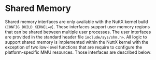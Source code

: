# Shared Memory

Shared memory interfaces are only available with the NuttX kernel build
(`CONFIG_BUILD_KERNEL=y`). These interfaces support user memory regions
that can be shared between multiple user processes. The user interfaces
are provided in the standard header file `include/sys/shm.h>`. All logic
to support shared memory is implemented within the NuttX kernel with the
exception of two low-level functions that are require to configure the
platform-specific MMU resources. Those interfaces are described below:
